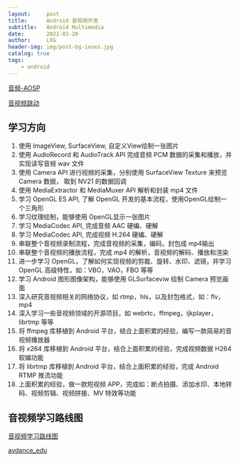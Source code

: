 ```yaml
---
layout:     post
title:      Android 音视频开发
subtitle:   Android Multimedia
date:       2021-02-20
author:     LXG
header-img: img/post-bg-ioses.jpg
catalog: true
tags:
    - android
---
```


[音频-AOSP](https://source.android.google.cn/devices/audio?hl=zh-cn)

[音视频跳动](http://www.avdancedu.com/)

## 学习方向

1. 使用 ImageView, SurfaceView, 自定义View绘制一张图片
2. 使用 AudioRecord 和 AudioTrack API 完成音频 PCM 数据的采集和播放，并实现读写音频 wav 文件
3. 使用 Camera API 进行视频的采集，分别使用 SurfaceView Texture 来预览 Camera 数据， 取到 NV21 的数据回调
4. 使用 MediaExtractor 和 MediaMuxer API 解析和封装 mp4 文件
5. 学习 OpenGL ES API, 了解 OpenGL 开发的基本流程，使用OpenGL绘制一个三角形
6. 学习纹理绘制，能够使用 OpenGL显示一张图片
7. 学习 MediaCodec API, 完成音频 AAC 硬编、硬解
8. 学习 MediaCodec API, 完成视频 H.264 硬编、硬解
9. 串联整个音视频录制流程，完成音视频的采集，编码，封包成 mp4输出
10. 串联整个音视频的播放流程，完成 mp4 的解析，音视频的解码、播放和渲染
11. 进一步学习 OpenGL，了解如何实现视频的剪裁、旋转、水印、滤镜，并学习 OpenGL 高级特性，如：VBO，VAO，FBO 等等
12. 学习 Android 图形图像架构，能够使用 GLSurfaceviw 绘制 Camera 预览画面
13. 深入研究音视频相关的网络协议，如 rtmp，hls，以及封包格式，如：flv，mp4
14. 深入学习一些音视频领域的开源项目，如 webrtc，ffmpeg，ijkplayer，librtmp 等等
15. 将 ffmpeg 库移植到 Android 平台，结合上面积累的经验，编写一款简易的音视频播放器
16. 将 x264 库移植到 Android 平台，结合上面积累的经验，完成视频数据 H264 软编功能
17. 将 librtmp 库移植到 Android 平台，结合上面积累的经验，完成 Android RTMP 推流功能
18. 上面积累的经验，做一款短视频 APP，完成如：断点拍摄、添加水印、本地转码、视频剪辑、视频拼接、MV 特效等功能

## 音视频学习路线图

[音视频学习路线图](http://www.avdancedu.com/12dc77f9/)

[avdance_edu](/images/webrtc/avdance_edu.jpg)



